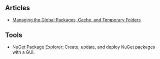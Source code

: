 
## Articles

- [Managing the Global Packages, Cache, and Temporary Folders](https://learn.microsoft.com/en-us/nuget/consume-packages/managing-the-global-packages-and-cache-folders)

## Tools

- [NuGet Package Explorer](https://github.com/NuGetPackageExplorer/NuGetPackageExplorer): Create, update, and deploy NuGet packages with a GUI.
